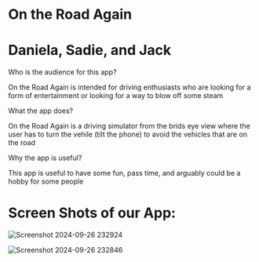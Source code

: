 # On the Road Again
# Daniela, Sadie, and Jack


Who is the audience for this app?

On the Road Again is intended for driving enthusiasts who are looking
for a form of entertainment or looking for a way to blow off some steam

What the app does?

On the Road Again is a driving simulator from the brids eye view where the user has to 
turn the vehile (tilt the phone) to avoid the vehicles that are on the road

Why the app is useful?

This app is useful to have some fun, pass time, and arguably could be a hobby for some 
people

# Screen Shots of our App: 
![Screenshot 2024-09-26 232924](https://github.com/user-attachments/assets/27008d07-d87a-4273-9672-feaf03c427c3)


![Screenshot 2024-09-26 232846](https://github.com/user-attachments/assets/f2a5f1a9-f239-4f75-8e72-0bfc9ecaacb4)


